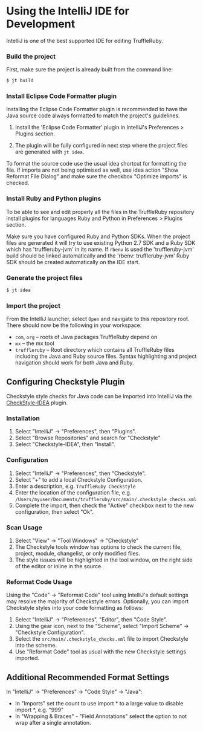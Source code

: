 # Using the IntelliJ IDE for Development

IntelliJ is one of the best supported IDE for editing TruffleRuby.

### Build the project

First, make sure the project is already built from the command line:

```bash
$ jt build
```

### Install Eclipse Code Formatter plugin

Installing the Eclipse Code Formatter plugin is recommended to have the Java
source code always formatted to match the project's guidelines.

1.  Install the 'Eclipse Code Formatter' plugin in IntelliJ's Preferences >
    Plugins section.

2.  The plugin will be fully configured in next step where the project files are
    generated with `jt idea`.
    
To format the source code use the usual idea shortcut for formatting the file.
If imports are not being optimised as well, use idea action "Show Reformat File
Dialog" and make sure the checkbox "Optimize imports" is checked.

### Install Ruby and Python plugins

To be able to see and edit properly all the files in the TruffleRuby repository
install plugins for languages Ruby and Python in Preferences > Plugins section.

Make sure you have configured Ruby and Python SDKs. When the project files are
generated it will try to use existing Python 2.7 SDK and a Ruby SDK which has
'truffleruby-jvm' in its name. If `rbenv` is used the 'truffleruby-jvm' build
should be linked automatically and the 'rbenv: truffleruby-jvm' Ruby SDK
should be created automatically on the IDE start.

### Generate the project files

```bash
$ jt idea
```

### Import the project

From the IntelliJ launcher, select `Open` and navigate to this repository root.
There should now be the following in your workspace:

*   `com`, `org` – roots of Java packages TruffleRuby depend on
*   `mx` – the mx tool
*   `truffleruby` – Root directory which contains all TruffleRuby files 
    including the Java and Ruby source files. Syntax highlighting and project 
    navigation should work for both Java and Ruby.

## Configuring Checkstyle Plugin

Checkstyle style checks for Java code can be imported into IntelliJ via the
[CheckStyle-IDEA](https://plugins.jetbrains.com/plugin/1065-checkstyle-idea)
plugin.

### Installation
1. Select "IntelliJ" -> "Preferences", then "Plugins".
2. Select "Browse Repositories" and search for "Checkstyle"
3. Select "Checkstyle-IDEA", then "Install".

### Configuration
1. Select "IntelliJ" -> "Preferences", then "Checkstyle".
2. Select "+" to add a local Checkstyle Configuration.
3. Enter a description, e.g. `TruffleRuby Checkstyle`
4. Enter the location of the configuration file, e.g. `/Users/myuser/Documents/truffleruby/src/main/.checkstyle_checks.xml`
5. Complete the import, then check the "Active" checkbox next to the new configuration, then select "Ok".

### Scan Usage
1. Select "View" -> "Tool Windows" -> "Checkstyle"
2. The Checkstyle tools window has options to check the current file, project, module, changelist, or only modified files.
3. The style issues will be highlighted in the tool window, on the right side of the editor or inline in the source.

### Reformat Code Usage
Using the "Code" -> "Reformat Code" tool using IntelliJ's default settings may resolve the majority of Checkstyle errors. Optionally, you can import Checkstyle styles into your code formatting as follows:

1. Select "IntelliJ" -> "Preferences", "Editor", then "Code Style".
2. Using the gear icon, next to the "Scheme", select "Import Scheme" -> "Checkstyle Configuration".
3. Select the `src/main/.checkstyle_checks.xml` file to import Checkstyle into the scheme.
4. Use "Reformat Code" tool as usual with the new Checkstyle settings imported.

## Additional Recommended Format Settings
In "IntelliJ" -> "Preferences" -> "Code Style" -> "Java":
- In "Imports" set the count to use import * to a large value to disable import *, e.g. "999"
- In "Wrapping & Braces" - "Field Annotations" select the option to not wrap after a single annotation.
